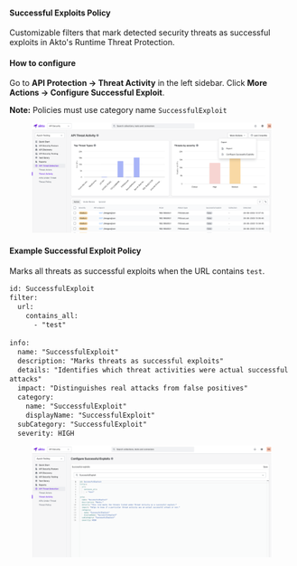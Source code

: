 #### Successful Exploits Policy

Customizable filters that mark detected security threats as successful exploits in Akto's Runtime Threat Protection. 


#### How to configure 
Go to **API Protection → Threat Activity** in the left sidebar. Click **More Actions → Configure Successful Exploit**.

**Note:** Policies must use category name `SuccessfulExploit`

<figure><img src="../../.gitbook/assets/configure-exploits.png" alt=""><figcaption></figcaption></figure>

#### Example Successful Exploit Policy
Marks all threats as successful exploits when the URL contains `test`.
```
id: SuccessfulExploit
filter:
  url:
    contains_all:
      - "test"

info:
  name: "SuccessfulExploit"
  description: "Marks threats as successful exploits"
  details: "Identifies which threat activities were actual successful attacks"
  impact: "Distinguishes real attacks from false positives"
  category:
    name: "SuccessfulExploit"
    displayName: "SuccessfulExploit"
  subCategory: "SuccessfulExploit"
  severity: HIGH
```

<figure><img src="../../.gitbook/assets/exploits-policy.png" alt=""><figcaption></figcaption></figure>